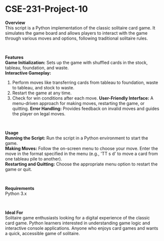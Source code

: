# CSE-231-Project-10

**Overview**
<br>
This script is a Python implementation of the classic solitaire card game. It simulates the game board and allows players to interact with the game through various moves and options, following traditional solitaire rules.

<br>

**Features**
<br>
**Game Initialization:** Sets up the game with shuffled cards in the stock, tableau, foundation, and waste.
<br>
**Interactive Gameplay:**
<br>
1. Perform moves like transferring cards from tableau to foundation, waste to tableau, and stock to waste.
2. Restart the game at any time.
3. Check for win conditions after each move.
**User-Friendly Interface:** A menu-driven approach for making moves, restarting the game, or quitting.
**Error Handling:** Provides feedback on invalid moves and guides the player on legal moves.

<br>

**Usage**
<br>
**Running the Script:** Run the script in a Python environment to start the game.
<br>
**Making Moves:** Follow the on-screen menu to choose your move. Enter the move in the format specified in the menu (e.g., 'TT s d' to move a card from one tableau pile to another).
<br>
**Restarting and Quitting:** Choose the appropriate menu option to restart the game or quit.

<br>

**Requirements**
<br>
Python 3.x

<br>

**Ideal For**
<br>
Solitaire game enthusiasts looking for a digital experience of the classic card game.
Python learners interested in understanding game logic and interactive console applications.
Anyone who enjoys card games and wants a quick, accessible game of solitaire.
